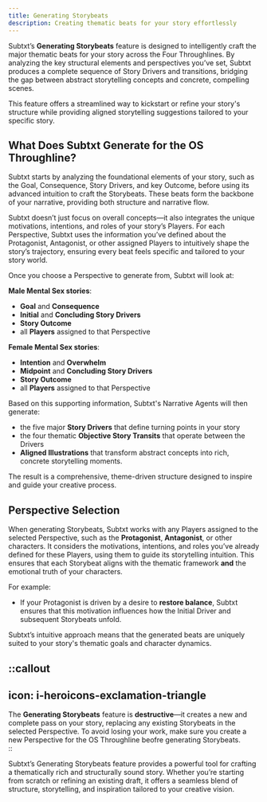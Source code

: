 ```yaml
---
title: Generating Storybeats
description: Creating thematic beats for your story effortlessly
---
```


Subtxt’s **Generating Storybeats** feature is designed to intelligently craft the major thematic beats for your story across the Four Throughlines. By analyzing the key structural elements and perspectives you’ve set, Subtxt produces a complete sequence of Story Drivers and transitions, bridging the gap between abstract storytelling concepts and concrete, compelling scenes.  

This feature offers a streamlined way to kickstart or refine your story's structure while providing aligned storytelling suggestions tailored to your specific story.  

## What Does Subtxt Generate for the OS Throughline?   

Subtxt starts by analyzing the foundational elements of your story, such as the Goal, Consequence, Story Drivers, and key Outcome, before using its advanced intuition to craft the Storybeats. These beats form the backbone of your narrative, providing both structure and narrative flow. 

Subtxt doesn’t just focus on overall concepts—it also integrates the unique motivations, intentions, and roles of your story’s Players. For each Perspective, Subtxt uses the information you’ve defined about the Protagonist, Antagonist, or other assigned Players to intuitively shape the story’s trajectory, ensuring every beat feels specific and tailored to your story world.  

Once you choose a Perspective to generate from, Subtxt will look at:

**Male Mental Sex stories**:
- **Goal** and **Consequence**
- **Initial** and **Concluding Story Drivers**
- **Story Outcome**
- all **Players** assigned to that Perspective

**Female Mental Sex stories**:
- **Intention** and **Overwhelm**
- **Midpoint** and **Concluding Story Drivers**
- **Story Outcome**
- all **Players** assigned to that Perspective

Based on this supporting information, Subtxt's Narrative Agents will then generate:

- the five major **Story Drivers** that define turning points in your story
- the four thematic **Objective Story Transits** that operate between the Drivers  
- **Aligned Illustrations** that transform abstract concepts into rich, concrete storytelling moments.  

The result is a comprehensive, theme-driven structure designed to inspire and guide your creative process.  

## Perspective Selection  

When generating Storybeats, Subtxt works with any Players assigned to the selected Perspective, such as the **Protagonist**, **Antagonist**, or other characters. It considers the motivations, intentions, and roles you’ve already defined for these Players, using them to guide its storytelling intuition. This ensures that each Storybeat aligns with the thematic framework **and** the emotional truth of your characters.  

For example:  
- If your Protagonist is driven by a desire to **restore balance**, Subtxt ensures that this motivation influences how the Initial Driver and subsequent Storybeats unfold.  

Subtxt’s intuitive approach means that the generated beats are uniquely suited to your story's thematic goals and character dynamics.

::callout  
---  
icon: i-heroicons-exclamation-triangle  
---  
The **Generating Storybeats** feature is **destructive**—it creates a new and complete pass on your story, replacing any existing Storybeats in the selected Perspective. To avoid losing your work, make sure you create a new Perspective for the OS Throughline beofre generating Storybeats.   
::

Subtxt’s Generating Storybeats feature provides a powerful tool for crafting a thematically rich and structurally sound story. Whether you’re starting from scratch or refining an existing draft, it offers a seamless blend of structure, storytelling, and inspiration tailored to your creative vision.
